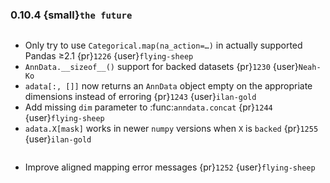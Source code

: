 ### 0.10.4 {small}`the future`

```{rubric} Bugfix
```
* Only try to use `Categorical.map(na_action=…)` in actually supported Pandas ≥2.1 {pr}`1226` {user}`flying-sheep`
* `AnnData.__sizeof__()` support for backed datasets {pr}`1230` {user}`Neah-Ko`
* `adata[:, []]` now returns an `AnnData` object empty on the appropriate dimensions instead of erroring {pr}`1243` {user}`ilan-gold`
* Add missing `dim` parameter to :func:`anndata.concat` {pr}`1244` {user}`flying-sheep`
* `adata.X[mask]` works in newer `numpy` versions when `X` is `backed` {pr}`1255` {user}`ilan-gold`

```{rubric} Documentation
```
* Improve aligned mapping error messages {pr}`1252` {user}`flying-sheep`

```{rubric} Performance
```
